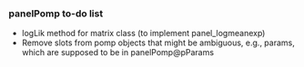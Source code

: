 ### panelPomp to-do list

- logLik method for matrix class (to implement panel_logmeanexp)
- Remove slots from pomp objects that might be ambiguous, e.g., params, which are supposed to be in panelPomp@pParams
